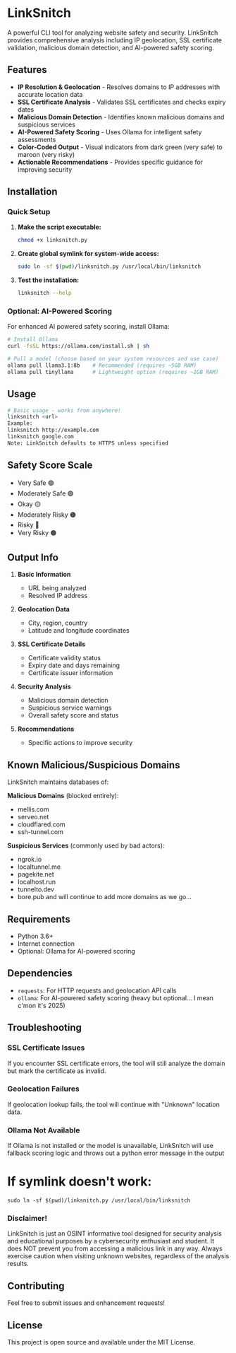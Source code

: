 # LinkSnitch 

A powerful CLI tool for analyzing website safety and security. LinkSnitch provides comprehensive analysis including IP geolocation, SSL certificate validation, malicious domain detection, and AI-powered safety scoring.

## Features

- **IP Resolution & Geolocation** - Resolves domains to IP addresses with accurate location data
- **SSL Certificate Analysis** - Validates SSL certificates and checks expiry dates
- **Malicious Domain Detection** - Identifies known malicious domains and suspicious services
- **AI-Powered Safety Scoring** - Uses Ollama for intelligent safety assessments
- **Color-Coded Output** - Visual indicators from dark green (very safe) to maroon (very risky)
- **Actionable Recommendations** - Provides specific guidance for improving security

## Installation

### Quick Setup

1. **Make the script executable:**
   ```bash
   chmod +x linksnitch.py
   ```

2. **Create global symlink for system-wide access:**
   ```bash
   sudo ln -sf $(pwd)/linksnitch.py /usr/local/bin/linksnitch
   ```

3. **Test the installation:**
   ```bash
   linksnitch --help
   ```

### Optional: AI-Powered Scoring

For enhanced AI powered safety scoring, install Ollama:

```bash
# Install Ollama
curl -fsSL https://ollama.com/install.sh | sh

# Pull a model (choose based on your system resources and use case)
ollama pull llama3.1:8b    # Recommended (requires ~5GB RAM)
ollama pull tinyllama      # Lightweight option (requires ~1GB RAM)
```

## Usage

```bash
# Basic usage - works from anywhere!
linksnitch <url>
Example:
linksnitch http://example.com
linksnitch google.com
Note: LinkSnitch defaults to HTTPS unless specified
```

## Safety Score Scale

- Very Safe 🟢
- Moderately Safe 🟢
- Okay 🟡
- Moderately Risky 🟠
- Risky 🔴
- Very Risky 🟤

## Output Info

1. **Basic Information**
   - URL being analyzed
   - Resolved IP address

2. **Geolocation Data**
   - City, region, country
   - Latitude and longitude coordinates

3. **SSL Certificate Details**
   - Certificate validity status
   - Expiry date and days remaining
   - Certificate issuer information

4. **Security Analysis**
   - Malicious domain detection
   - Suspicious service warnings
   - Overall safety score and status

5. **Recommendations**
   - Specific actions to improve security

## Known Malicious/Suspicious Domains

LinkSnitch maintains databases of:

**Malicious Domains** (blocked entirely):
- mellis.com
- serveo.net
- cloudflared.com
- ssh-tunnel.com

**Suspicious Services** (commonly used by bad actors):
- ngrok.io
- localtunnel.me
- pagekite.net
- localhost.run
- tunnelto.dev
- bore.pub
and will continue to add more domains as we go...


## Requirements

- Python 3.6+
- Internet connection
- Optional: Ollama for AI-powered scoring

## Dependencies

- `requests`: For HTTP requests and geolocation API calls
- `ollama`: For AI-powered safety scoring (heavy but optional... I mean c'mon it's 2025)

## Troubleshooting

### SSL Certificate Issues
If you encounter SSL certificate errors, the tool will still analyze the domain but mark the certificate as invalid.

### Geolocation Failures
If geolocation lookup fails, the tool will continue with "Unknown" location data.

### Ollama Not Available
If Ollama is not installed or the model is unavailable, LinkSnitch will use fallback scoring logic and throws out a python error message in the output

# If symlink doesn't work:
```
sudo ln -sf $(pwd)/linksnitch.py /usr/local/bin/linksnitch
```

### Disclaimer!
LinkSnitch is just an OSINT informative tool designed for security analysis and educational purposes by a cybersecurity enthusiast and student. It does NOT prevent you from accessing a malicious link in any way. Always exercise caution when visiting unknown websites, regardless of the analysis results.

## Contributing

Feel free to submit issues and enhancement requests!

## License

This project is open source and available under the MIT License.
